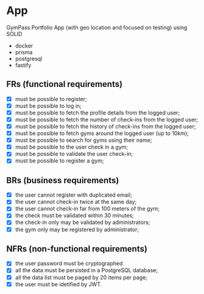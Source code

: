 # App

GymPass Portfolio App (with geo location and focused on testing) using SOLID
- docker
- prisma 
- postgresql 
- fastify

## FRs (functional requirements)

- [x] must be possible to register;
- [x] must be possible to log in;
- [x] must be possible to fetch the profile details from the logged user;
- [x] must be possible to fetch the number of check-ins from the logged user;
- [x] must be possible to fetch the history of check-ins from the logged user;
- [x] must be possible to fetch gyms around the logged user (up to 10km);
- [x] must be possible to search for gyms using their name;
- [x] must be possible to the user check in a gym;
- [x] must be possible to validate the user check-in;
- [x] must be possible to register a gym;

## BRs (business requirements)

- [x] the user cannot register with duplicated email;
- [x] the user cannot check-in twice at the same day;
- [x] the user cannot check-in far from 100 meters of the gym;
- [x] the check must be validated within 30 minutes;
- [x] the check-in only may be validated by administrators;
- [x] the gym only may be registered by administrator;

## NFRs (non-functional requirements)

- [x] the user password must be cryptographed 
- [x] all the data must be persisted in a PostgreSQL database;
- [x] all the data list must be paged by 20 items per page;
- [x] the user must be idetified by JWT.
